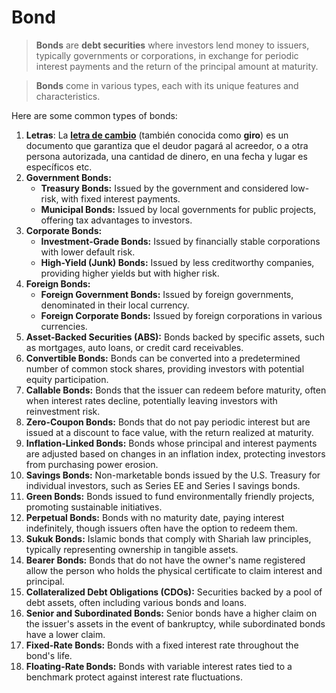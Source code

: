 # Bond

> **Bonds** are **debt securities** where investors lend money to issuers, typically governments or corporations, in exchange for periodic interest payments and the return of the principal amount at maturity.

> **Bonds** come in various types, each with its unique features and characteristics.

Here are some common types of bonds:

1. **Letras**:  La [**letra de cambio**](https://es.wikipedia.org/wiki/Letra_de_cambio) (también conocida como **giro**) es un documento que garantiza que el deudor pagará al acreedor, o a otra persona autorizada, una cantidad de dinero, en una fecha y lugar es específicos etc.
2. **Government Bonds:**
    - **Treasury Bonds:** Issued by the government and considered low-risk, with fixed interest payments.
    - **Municipal Bonds:** Issued by local governments for public projects, offering tax advantages to investors.
3. **Corporate Bonds:**
    - **Investment-Grade Bonds:** Issued by financially stable corporations with lower default risk.
    - **High-Yield (Junk) Bonds:** Issued by less creditworthy companies, providing higher yields but with higher risk.
4. **Foreign Bonds:**
    - **Foreign Government Bonds:** Issued by foreign governments, denominated in their local currency.
    - **Foreign Corporate Bonds:** Issued by foreign corporations in various currencies.
5. **Asset-Backed Securities (ABS):** Bonds backed by specific assets, such as mortgages, auto loans, or credit card receivables.
6. **Convertible Bonds:** Bonds can be converted into a predetermined number of common stock shares, providing investors with potential equity participation.
7. **Callable Bonds:** Bonds that the issuer can redeem before maturity, often when interest rates decline, potentially leaving investors with reinvestment risk.
8. **Zero-Coupon Bonds:** Bonds that do not pay periodic interest but are issued at a discount to face value, with the return realized at maturity.
9. **Inflation-Linked Bonds:** Bonds whose principal and interest payments are adjusted based on changes in an inflation index, protecting investors from purchasing power erosion.
10. **Savings Bonds:** Non-marketable bonds issued by the U.S. Treasury for individual investors, such as Series EE and Series I savings bonds.
11. **Green Bonds:** Bonds issued to fund environmentally friendly projects, promoting sustainable initiatives.
12. **Perpetual Bonds:** Bonds with no maturity date, paying interest indefinitely, though issuers often have the option to redeem them.
13. **Sukuk Bonds:** Islamic bonds that comply with Shariah law principles, typically representing ownership in tangible assets.
14. **Bearer Bonds:** Bonds that do not have the owner's name registered allow the person who holds the physical certificate to claim interest and principal.
15. **Collateralized Debt Obligations (CDOs):** Securities backed by a pool of debt assets, often including various bonds and loans.
16. **Senior and Subordinated Bonds:** Senior bonds have a higher claim on the issuer's assets in the event of bankruptcy, while subordinated bonds have a lower claim.
17. **Fixed-Rate Bonds:** Bonds with a fixed interest rate throughout the bond's life.
18. **Floating-Rate Bonds:** Bonds with variable interest rates tied to a benchmark protect against interest rate fluctuations.
